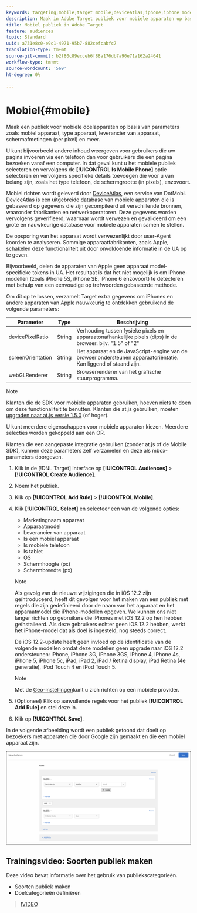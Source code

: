 ```yaml
---
keywords: targeting;mobile;target mobile;deviceatlas;iphone;iphone models;device atlas;displaywidth;display width;display height;type of device;displayheight;phone;tablet;device model
description: Maak in Adobe Target publiek voor mobiele apparaten op basis van parameters zoals mobiel apparaat, type apparaat, leverancier van apparaten, schermafmetingen (per pixel) en meer.
title: Mobiel publiek in Adobe Target
feature: audiences
topic: Standard
uuid: a731e8c0-e9c1-4971-95b7-882cefcabfc7
translation-type: tm+mt
source-git-commit: b2f80c89ecceb6f88a176db7a90e71a162a24641
workflow-type: tm+mt
source-wordcount: '569'
ht-degree: 0%

---
```



# Mobiel{#mobile}

Maak een publiek voor mobiele doelapparaten op basis van parameters zoals mobiel apparaat, type apparaat, leverancier van apparaat, schermafmetingen (per pixel) en meer.

U kunt bijvoorbeeld andere inhoud weergeven voor gebruikers die uw pagina invoeren via een telefoon dan voor gebruikers die een pagina bezoeken vanaf een computer. In dat geval kunt u het mobiele publiek selecteren en vervolgens de **[!UICONTROL Is Mobile Phone]** optie selecteren en vervolgens specifieke details toevoegen die voor u van belang zijn, zoals het type telefoon, de schermgrootte (in pixels), enzovoort.

Mobiel richten wordt geleverd door [DeviceAtlas](https://deviceatlas.com/device-data/user-agent-tester), een service van DotMobi. DeviceAtlas is een uitgebreide database van mobiele apparaten die is gebaseerd op gegevens die zijn gecompileerd uit verschillende bronnen, waaronder fabrikanten en netwerkoperatoren. Deze gegevens worden vervolgens geverifieerd, waarnaar wordt verwezen en gevalideerd om een grote en nauwkeurige database voor mobiele apparaten samen te stellen.

De opsporing van het apparaat wordt verwezenlijkt door user-Agent koorden te analyseren. Sommige apparaatfabrikanten, zoals Apple, schakelen deze functionaliteit uit door onvoldoende informatie in de UA op te geven.

Bijvoorbeeld, delen de apparaten van Apple geen apparaat model-specifieke tokens in UA. Het resultaat is dat het niet mogelijk is om iPhone-modellen (zoals iPhone 5S, iPhone SE, iPhone 6 enzovoort) te detecteren met behulp van een eenvoudige op trefwoorden gebaseerde methode.

Om dit op te lossen, verzamelt Target extra gegevens om iPhones en andere apparaten van Apple nauwkeurig te ontdekken gebruikend de volgende parameters:

| Parameter | Type | Beschrijving |
|--- |--- |--- |
| devicePixelRatio | String | Verhouding tussen fysieke pixels en apparaatonafhankelijke pixels (dips) in de browser.  bijv. &quot;1.5&quot; of &quot;2&quot; |
| screenOrientation | String | Het apparaat en de JavaScript-engine van de browser ondersteunen apparaatoriëntatie. Kan liggend of staand zijn. |
| webGLRenderer | String | Browserrenderer van het grafische stuurprogramma. |

>[!NOTE]
>
>Klanten die de SDK voor mobiele apparaten gebruiken, hoeven niets te doen om deze functionaliteit te benutten. Klanten die at.js gebruiken, moeten [upgraden naar at.js versie 1.5.0](../../../c-implementing-target/c-implementing-target-for-client-side-web/target-atjs-versions.md#reference_DBB5EDB79EC44E558F9E08D4774A0F7A) (of hoger).

U kunt meerdere eigenschappen voor mobiele apparaten kiezen. Meerdere selecties worden gekoppeld aan een OR.

Klanten die een aangepaste integratie gebruiken (zonder at.js of de Mobile SDK), kunnen deze parameters zelf verzamelen en deze als mbox-parameters doorgeven.

1. Klik in de [!DNL Target] interface op **[!UICONTROL Audiences]** > **[!UICONTROL Create Audience]**.
1. Noem het publiek.
1. Klik op **[!UICONTROL Add Rule]** > **[!UICONTROL Mobile]**.
1. Klik **[!UICONTROL Select]** en selecteer een van de volgende opties:

   * Marketingnaam apparaat
   * Apparaatmodel
   * Leverancier van apparaat
   * Is een mobiel apparaat
   * Is mobiele telefoon
   * Is tablet
   * OS
   * Schermhoogte (px)
   * Schermbreedte (px)

   >[!NOTE]
   >
   >Als gevolg van de nieuwe wijzigingen die in iOS 12.2 zijn geïntroduceerd, heeft dit gevolgen voor het maken van een publiek met regels die zijn gedefinieerd door de naam van het apparaat en het apparaatmodel die iPhone-modellen opgeven. We kunnen ons niet langer richten op gebruikers die iPhones met iOS 12.2 op hen hebben geïnstalleerd. Als deze gebruikers echter geen iOS 12.2 hebben, werkt het iPhone-model dat als doel is ingesteld, nog steeds correct.
   >
   >De iOS 12.2-update heeft geen invloed op de identificatie van de volgende modellen omdat deze modellen geen upgrade naar iOS 12.2 ondersteunen: iPhone, iPhone 3G, iPhone 3GS, iPhone 4, iPhone 4s, iPhone 5, iPhone 5c, iPad, iPad 2, iPad / Retina display, iPad Retina (4e generatie), iPod Touch 4 en iPod Touch 5.

   >[!NOTE]
   >
   >Met de [Geo-instellingen](../../../c-target/c-audiences/c-target-rules/geo.md#concept_5B4D99DE685348FB877929EE0F942670)kunt u zich richten op een mobiele provider.

1. (Optioneel) Klik op aanvullende regels voor het publiek **[!UICONTROL Add Rule]** en stel deze in.
1. Klik op **[!UICONTROL Save]**.

In de volgende afbeelding wordt een publiek getoond dat doelt op bezoekers met apparaten die door Google zijn gemaakt en die een mobiel apparaat zijn.

![Doelmobiele apparaten](assets/target_mobile.png)

## Trainingsvideo: Soorten publiek maken

Deze video bevat informatie over het gebruik van publiekscategorieën.

* Soorten publiek maken
* Doelcategorieën definiëren

>[!VIDEO](https://video.tv.adobe.com/v/17392)

